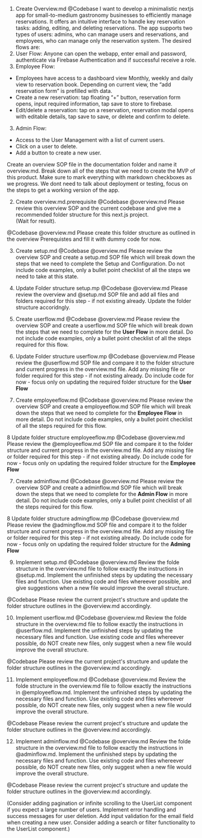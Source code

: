 1. Create Overview.md
@Codebase 
I want to develop a minimalistic nextjs app for small-to-medium gastronomy businesses to efficiently manage reservations. It offers an intuitive interface to handle key reservation tasks: adding, editing, and deleting reservations. The app supports two types of users: admins, who can manage users and reservations, and employees, who can manage only the reservation system. The desired flows are: 
1. User Flow: Anyone can open the webapp, enter email and password, authenticate via Firebase Authentication and if successful receive a role.  
2. Employee Flow:
- Employees have access to a dashboard view Monthly, weekly and daily view to reservation book. Depending on current view, the “add reservation form” is prefilled with data.  
- Create a new reservation: tap floating “+” button, reservation form opens, input required information, tap save to store to firebase. 
- Edit/delete a reservation: tap on a reservation, reservation modal opens with editable details, tap save to save, or delete and confirm to delete. 
3. Admin Flow: 
- Access to the User Management with a list of current users. 
- Click on a user to delete. 
- Add a button to create a new user. 

Create an overview SOP file in the documentation folder and name it overview.md. Break down all of the steps that we need to create the MVP of this product. Make sure to mark everything with markdown checkboxes as we progress. We dont need to talk about deployment or testing, focus on the steps to get a working version of the app. 

2. Create overview.md.prerequisite
@Codebase @overview.md 
Please review this overview SOP and the current codebase and give me a recommended folder structure for this next.js project.  
(Wait for result).

@Codebase @overview.md 
Please create this folder structure as outlined in the overview Prerequistes and fill it with dummy code for now.

3. Create setup.md
@Codebase @overview.md 
Please review the overview SOP and create a setup.md SOP file which will break down the steps that we need to complete the Setup and Configuration. Do not include code examples, only a bullet point checklist of all the steps we need to take at this state. 

4. Update Folder structure setup.mp
@Codebase @overview.md 
Please review the overview and @setup.md SOP file and add all files and folders required for this step - if not existing already. Update the folder structure accoridngly. 

5. Create userflow.md
@Codebase @overview.md 
Please review the overview SOP and create a userflow.md SOP file which will break down the steps that we need to complete for the **User Flow** in more detail. Do not include code examples, only a bullet point checklist of all the steps required for this flow. 

6. Update Folder structure userflow.mp
@Codebase @overview.md 
Please review the @userflow.md SOP file and compare it to the folder structure and current progress in the overview.md file. Add any missing file or folder required for this step - if not existing already. Do include code for now - focus only on updating the required folder structure for the **User Flow**

7. Create employeeflow.md
@Codebase @overview.md 
Please review the overview SOP and create a employeeflow.md SOP file which will break down the steps that we need to complete for the **Employee Flow** in more detail. Do not include code examples, only a bullet point checklist of all the steps required for this flow. 

8 Update folder structure employeeflow.mp
@Codebase @overview.md 
Please review the @employeeflow.md SOP file and compare it to the folder structure and current progress in the overview.md file. Add any missing file or folder required for this step - if not existing already. Do include code for now - focus only on updating the required folder structure for the **Employee Flow**

7. Create adminflow.md
@Codebase @overview.md 
Please review the overview SOP and create a adminflow.md SOP file which will break down the steps that we need to complete for the **Admin Flow** in more detail. Do not include code examples, only a bullet point checklist of all the steps required for this flow. 

8 Update folder structure admingflow.mp
@Codebase @overview.md 
Please review the @admingflow.md SOP file and compare it to the folder structure and current progress in the overview.md file. Add any missing file or folder required for this step - if not existing already. Do include code for now - focus only on updating the required folder structure for the **Adming Flow**

9. Implement setup.md
@Codebase @overview.md 
Review the folde structure in the overview.md file to follow exactly the instructions in @setup.md. Implement the unfinished steps by updating the necessary files and function. Use existing code and files whereever possible, and give suggestions when a new file would improve the overall structure. 

@Codebase Please review the current project's structure and update the folder structure outlines in the @overview.md accordingly. 

10. Implement userflow.md
@Codebase @overview.md 
Review the folde structure in the overview.md file to follow exactly the instructions in @userflow.md. Implement the unfinished steps by updating the necessary files and function. Use existing code and files whereever possible, do NOT create new files, only suggest when a new file would improve the overall structure. 

@Codebase Please review the current project's structure and update the folder structure outlines in the @overview.md accordingly. 

11. Implement employeeflow.md
@Codebase @overview.md 
Review the folde structure in the overview.md file to follow exactly the instructions in @employeeflow.md. Implement the unfinished steps by updating the necessary files and function. Use existing code and files whereever possible, do NOT create new files, only suggest when a new file would improve the overall structure.

@Codebase Please review the current project's structure and update the folder structure outlines in the @overview.md accordingly. 

12. Implement adminflow.md
@Codebase @overview.md 
Review the folde structure in the overview.md file to follow exactly the instructions in @adminflow.md. Implement the unfinished steps by updating the necessary files and function. Use existing code and files whereever possible, do NOT create new files, only suggest when a new file would improve the overall structure.

@Codebase Please review the current project's structure and update the folder structure outlines in the @overview.md accordingly. 





(Consider adding pagination or infinite scrolling to the UserList component if you expect a large number of users.
Implement error handling and success messages for user deletion.
Add input validation for the email field when creating a new user.
Consider adding a search or filter functionality to the UserList component.)



 

 



